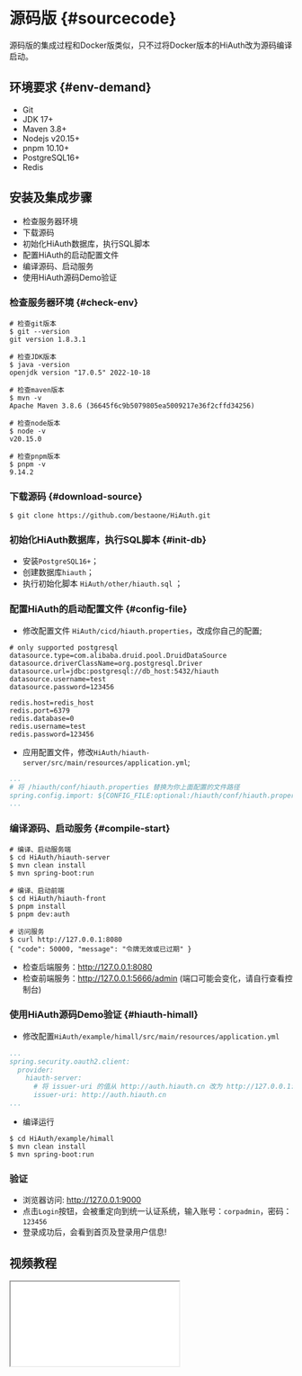 # 源码版 {#sourcecode}
源码版的集成过程和Docker版类似，只不过将Docker版本的HiAuth改为源码编译启动。

## 环境要求 {#env-demand}
- Git
- JDK 17+
- Maven 3.8+
- Nodejs v20.15+
- pnpm 10.10+
- PostgreSQL16+
- Redis

## 安装及集成步骤
- 检查服务器环境
- 下载源码
- 初始化HiAuth数据库，执行SQL脚本
- 配置HiAuth的启动配置文件
- 编译源码、启动服务
- 使用HiAuth源码Demo验证

### 检查服务器环境 {#check-env}
```shell
# 检查git版本
$ git --version
git version 1.8.3.1

# 检查JDK版本
$ java -version
openjdk version "17.0.5" 2022-10-18

# 检查maven版本
$ mvn -v
Apache Maven 3.8.6 (36645f6c9b5079805ea5009217e36f2cffd34256)

# 检查node版本
$ node -v
v20.15.0

# 检查pnpm版本
$ pnpm -v
9.14.2
```

### 下载源码 {#download-source}
```shell
$ git clone https://github.com/bestaone/HiAuth.git
```

### 初始化HiAuth数据库，执行SQL脚本 {#init-db}
- 安装`PostgreSQL16+`；
- 创建数据库`hiauth`；
- 执行初始化脚本 `HiAuth/other/hiauth.sql` ；

### 配置HiAuth的启动配置文件 {#config-file}
- 修改配置文件 `HiAuth/cicd/hiauth.properties`，改成你自己的配置;
```properties [hiauth.properties]
# only supported postgresql
datasource.type=com.alibaba.druid.pool.DruidDataSource
datasource.driverClassName=org.postgresql.Driver
datasource.url=jdbc:postgresql://db_host:5432/hiauth
datasource.username=test
datasource.password=123456

redis.host=redis_host
redis.port=6379
redis.database=0
redis.username=test
redis.password=123456
```
- 应用配置文件，修改`HiAuth/hiauth-server/src/main/resources/application.yml`;
```yaml
...
# 将 /hiauth/conf/hiauth.properties 替换为你上面配置的文件路径
spring.config.import: ${CONFIG_FILE:optional:/hiauth/conf/hiauth.properties}
...
```

### 编译源码、启动服务 {#compile-start}
```shell
# 编译、启动服务端
$ cd HiAuth/hiauth-server
$ mvn clean install
$ mvn spring-boot:run

# 编译、启动前端
$ cd HiAuth/hiauth-front
$ pnpm install
$ pnpm dev:auth

# 访问服务
$ curl http://127.0.0.1:8080
{ "code": 50000, "message": "令牌无效或已过期" }
```
- 检查后端服务：http://127.0.0.1:8080
- 检查前端服务：http://127.0.0.1:5666/admin (端口可能会变化，请自行查看控制台)

### 使用HiAuth源码Demo验证 {#hiauth-himall}
- 修改配置`HiAuth/example/himall/src/main/resources/application.yml`
```yaml
...
spring.security.oauth2.client:
  provider:
    hiauth-server:
      # 将 issuer-uri 的值从 http://auth.hiauth.cn 改为 http://127.0.0.1:8080
      issuer-uri: http://auth.hiauth.cn
...
```
- 编译运行
```shell
$ cd HiAuth/example/himall
$ mvn clean install
$ mvn spring-boot:run
```

### 验证
- 浏览器访问: http://127.0.0.1:9000
- 点击`Login`按钮，会被重定向到统一认证系统，输入账号：`corpadmin`，密码：`123456`
- 登录成功后，会看到首页及登录用户信息!

## 视频教程
<iframe src="//player.bilibili.com/player.html?bvid=BV1KhZEYmERF&page=1" allowfullscreen></iframe>